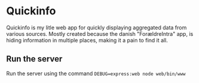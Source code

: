 # Quickinfo

Quickinfo is my litle web app for quickly displaying aggregated data from various sources. Mostly created because the danish "ForældreIntra" app, is hiding information in multiple places, making it a pain to find it all.

## Run the server
Run the server using the command `DEBUG=express:web node web/bin/www`
